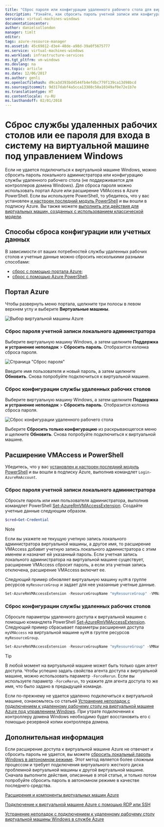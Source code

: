 ```yaml
---
title: "Сброс пароля или конфигурации удаленного рабочего стола для виртуальной машины Windows | Документация Майкрософт"
description: "Узнайте, как сбросить пароль учетной записи или конфигурацию службы удаленного рабочего стола для виртуальной машины Windows с помощью портала Azure или Azure PowerShell."
services: virtual-machines-windows
documentationcenter: 
author: danielsollondon
manager: timlt
editor: 
tags: azure-resource-manager
ms.assetid: 45c69812-d3e4-48de-a98d-39a0f5675777
ms.service: virtual-machines-windows
ms.workload: infrastructure-services
ms.tgt_pltfrm: vm-windows
ms.devlang: na
ms.topic: article
ms.date: 12/06/2017
ms.author: genli
ms.openlocfilehash: d9ca3d393bd4544fb4efdbc779f139ca13d98bcd
ms.sourcegitcommit: 9d317dabf4a5cca13308c50a10349af0e72e1b7e
ms.translationtype: HT
ms.contentlocale: ru-RU
ms.lasthandoff: 02/01/2018
---
```

# <a name="how-to-reset-the-remote-desktop-service-or-its-login-password-in-a-windows-vm"></a>Сброс службы удаленных рабочих столов или ее пароля для входа в систему на виртуальной машине под управлением Windows
Если не удается подключиться к виртуальной машине Windows, можно сбросить пароль локального администратора или конфигурацию службы удаленного рабочего стола (не поддерживается для контроллеров домена Windows). Для сброса пароля можно использовать портал Azure или расширение VMAccess в Azure PowerShell. Если вы используете PowerShell, то убедитесь, что у вас установлен [и настроен последний модуль PowerShell](/powershell/azure/overview) и вы вошли в подписку Azure. Вы также можете [выполнить эти действия для виртуальных машин, созданных с использованием классической модели](https://docs.microsoft.com/azure/virtual-machines/windows/classic/reset-rdp).

## <a name="ways-to-reset-configuration-or-credentials"></a>Способы сброса конфигурации или учетных данных
В зависимости от ваших потребностей службы удаленных рабочих столов и учетные данные можно сбросить несколькими разными способами:

- [сброс с помощью портала Azure](#azure-portal);
- [сброс с помощью Azure PowerShell](#vmaccess-extension-and-powershell).

## <a name="azure-portal"></a>Портал Azure
Чтобы развернуть меню портала, щелкните три полосы в левом верхнем углу и выберите **Виртуальные машины**.

![Выбор виртуальной машины Azure](./media/reset-rdp/Portal-Select-VM.png)

### <a name="reset-the-local-administrator-account-password"></a>**Сброс пароля учетной записи локального администратора**

Выберите виртуальную машину Windows, а затем щелкните **Поддержка и устранение неполадок** > **Сбросить пароль**. Отобразится колонка сброса пароля.

![Страница "Сброс пароля"](./media/reset-rdp/Portal-RM-PW-Reset-Windows.png)

Введите имя пользователя и новый пароль, а затем щелкните **Обновить**. Снова попробуйте подключиться к виртуальной машине.

### <a name="reset-the-remote-desktop-service-configuration"></a>**Сброс конфигурации службы удаленных рабочих столов**

Выберите виртуальную машину Windows, а затем щелкните **Поддержка и устранение неполадок** > **Сбросить пароль**. Отобразится колонка сброса пароля. 

![Сброс конфигурации удаленного рабочего стола](./media/reset-rdp/Portal-RM-RDP-Reset.png)

Выберите **Сбросить только конфигурацию** из раскрывающегося меню и щелкните **Обновить**. Снова попробуйте подключиться к виртуальной машине.


## <a name="vmaccess-extension-and-powershell"></a>Расширение VMAccess и PowerShell
Убедитесь, что у вас [установлен и настроен последний модуль PowerShell](/powershell/azure/overview) и вы вошли в подписку Azure, выполнив командлет `Login-AzureRmAccount`.

### <a name="reset-the-local-administrator-account-password"></a>**Сброс пароля учетной записи локального администратора**
Сбросьте пароль или имя пользователя администратора, выполнив командлет PowerShell [Set-AzureRmVMAccessExtension](/powershell/module/azurerm.compute/set-azurermvmaccessextension). Создайте учетные данные следующим образом.

```powershell
$cred=Get-Credential
```

> [!NOTE] 
> Если вы укажете не текущую учетную запись локального администратора виртуальной машины, а другое имя, то расширение VMAccess добавит учетную запись локального администратора с этим именем и назначит ей указанный пароль. Если учетная запись локального администратора на виртуальной машине существует, расширение VMAccess сбросит пароль, а если эта учетная запись отключена, расширение VMAccess включит ее.


Следующий пример обновляет виртуальную машину `myVM` в группе ресурсов `myResourceGroup` и задает для нее указанные учетные данные.

```powershell
Set-AzureRmVMAccessExtension -ResourceGroupName "myResourceGroup" -VMName "myVM" -Name "myVMAccess" -Location WestUS -UserName $cred.GetNetworkCredential().UserName -Password $cred.GetNetworkCredential().Password -typeHandlerVersion "2.0"
```

### <a name="reset-the-remote-desktop-service-configuration"></a>**Сброс конфигурации службы удаленных рабочих столов**
Сбросьте параметры удаленного доступа к виртуальной машине с помощью командлета PowerShell [Set-AzureRmVMAccessExtension](/powershell/module/azurerm.compute/set-azurermvmaccessextension). Следующий пример сбрасывает параметры расширения доступа `myVMAccess` на виртуальной машине `myVM` в группе ресурсов `myResourceGroup`.

```powershell
Set-AzureRmVMAccessExtension -ResourceGroupName "myResoureGroup" -VMName "myVM" -Name "myVMAccess" -Location WestUS -typeHandlerVersion "2.0" -ForceRerun
```

> [!TIP]
> В любой момент на виртуальной машине может быть только один агент доступа. Чтобы успешно задать свойства агента доступа к виртуальной машине, можно использовать параметр `-ForceRerun`. Если вы используете параметр `-ForceRerun`, то укажите для агента доступа то же имя, что было задано в предыдущей команде.

Если по-прежнему не удается удаленно подключиться к виртуальной машине, ознакомьтесь со статьей [Устранение неполадок с подключением к удаленному рабочему столу на виртуальной машине Azure под управлением Windows](troubleshoot-rdp-connection.md?toc=%2fazure%2fvirtual-machines%2fwindows%2ftoc.json). При утрате подключения к контроллеру домена Windows необходимо будет восстановить его с помощью резервной копии контроллера домена.

## <a name="next-steps"></a>Дополнительная информация
Если расширение доступа к виртуальной машине Azure не отвечает и сбросить пароль не удается, вы можете [сбросить локальный пароль Windows в автономном режиме](reset-local-password-without-agent.md?toc=%2fazure%2fvirtual-machines%2fwindows%2ftoc.json). Этот метод является более сложным процессом и требует подключения виртуального жесткого диска проблемной виртуальной машины к другой виртуальной машине. Сначала выполните действия, описанные в этой статье, и только потом попробуйте сбросить пароль в автономном режиме в качестве последнего средства.

[Расширения и компоненты виртуальных машин Azure](extensions-features.md?toc=%2fazure%2fvirtual-machines%2fwindows%2ftoc.json)

[Подключение к виртуальной машине Azure с помощью RDP или SSH](http://msdn.microsoft.com/library/azure/dn535788.aspx)

[Устранение неполадок с подключением к удаленному рабочему столу виртуальной машины Windows в службе Azure](troubleshoot-rdp-connection.md?toc=%2fazure%2fvirtual-machines%2fwindows%2ftoc.json)

